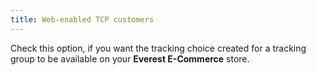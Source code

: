 ```yaml
---
title: Web-enabled TCP customers
---
```



Check this option, if you want the tracking choice created for a tracking  group to be available on your **Everest 
 E-Commerce** store.
